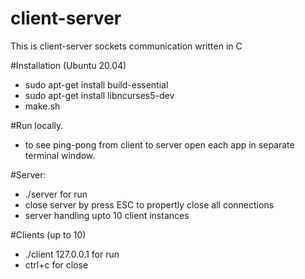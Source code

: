 # client-server
This is client-server sockets communication written in C

#Installation (Ubuntu 20.04)
- sudo apt-get install build-essential
- sudo apt-get install libncurses5-dev
- make.sh

#Run locally.
- to see ping-pong from client to server open each app in separate terminal window.

#Server: 
- ./server for run
- close server by press ESC to propertly close all connections
- server handling upto 10 client instances

#Clients (up to 10)
- ./client 127.0.0.1 for run
- ctrl+c for close
